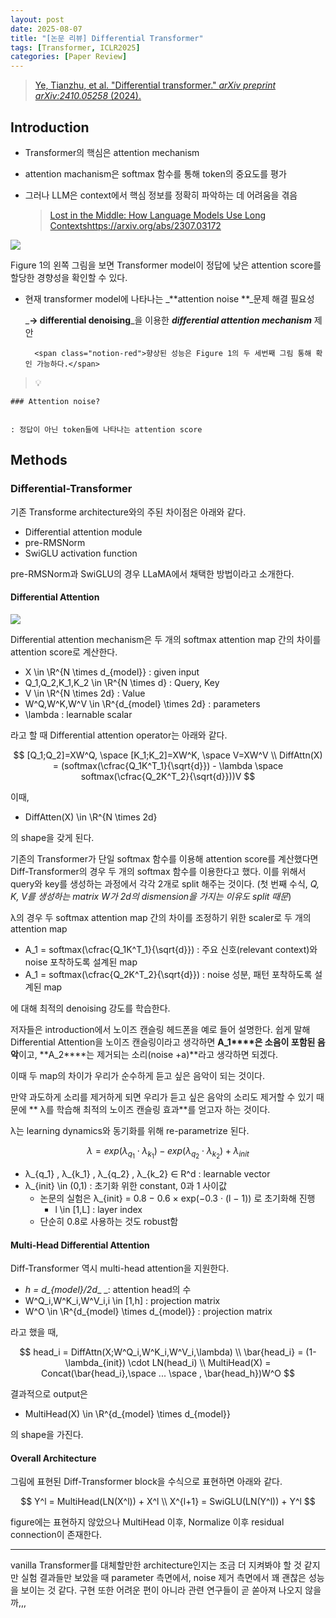 ```yaml
---
layout: post
date: 2025-08-07
title: "[논문 리뷰] Differential Transformer"
tags: [Transformer, ICLR2025]
categories: [Paper Review]
---
```


> [Ye, Tianzhu, et al. "Differential transformer." ](https://arxiv.org/abs/2410.05258)[_arXiv preprint arXiv:2410.05258_](https://arxiv.org/abs/2410.05258)[ (2024).](https://arxiv.org/abs/2410.05258)



## Introduction

- Transformer의 핵심은 attention mechanism
- attention machanism은 softmax 함수를 통해 token의 중요도를 평가
- 그러나 LLM은 context에서 핵심 정보를 정확히 파악하는 데 어려움을 겪음

	> [Lost in the Middle: How Language Models Use Long Contextshttps://arxiv.org/abs/2307.03172](https://arxiv.org/abs/2307.03172)


![](https://prod-files-secure.s3.us-west-2.amazonaws.com/542b861c-36a8-4051-84e5-8804b6728dba/9083ea56-691a-4752-ae26-47f403431ac8/image.png?X-Amz-Algorithm=AWS4-HMAC-SHA256&X-Amz-Content-Sha256=UNSIGNED-PAYLOAD&X-Amz-Credential=ASIAZI2LB4664KQVV77T%2F20250906%2Fus-west-2%2Fs3%2Faws4_request&X-Amz-Date=20250906T170059Z&X-Amz-Expires=3600&X-Amz-Security-Token=IQoJb3JpZ2luX2VjECgaCXVzLXdlc3QtMiJGMEQCIDyo7JK8nshiDdoUCWsB8%2BiNfLGUGdTjaHXbzvRjvD0cAiBaY7rVMf752jknPUJugXD1PmyShJS5yYASXUe8L8By9SqIBAiR%2F%2F%2F%2F%2F%2F%2F%2F%2F%2F8BEAAaDDYzNzQyMzE4MzgwNSIMRIHQ2Gu%2FKKT6JA1rKtwD7n5Z5chm4fZlsOSJBiyRdWJd2R6zchNQXHMnCICpzFRbxMrO9rdURB3z2AeaB66ldbd6YaE9LFewYkwwTHDFvpR8r68IMo16atBOPhrHkAe7%2BGJtS8AQuywNzlMgyFxhKwR4SsDtJ10NvqcFwhGm1QWqs58oA5JYn8ssgOQfGHnxR2%2B5euZ27zBGYpac66ei6Eg8sQ30119XNJSxsit3gnjJ6ounFPFFIdzjysmNMzVFjA6jemxcLr0g2upMxtvrMxENKTAbHVtvDU%2BaXtXg2jDpcX4UEQM5DO4ckmZd8xN%2Bmt0M76HHyjowFzztT6LKTt9%2Fcuo9Lkh5ypcJvsV640KmB2KrW%2B%2FbJRCN5FNC2uz6uRSLU%2BQYjeawbAnVqpahf79qC3K41wjShgVpxypuB3zbS%2FNj48p91PO%2B5DVVEbIoVmr4n0v5caNJ%2FNcU6CO2mvWptjMB3PGH0SD3jf%2F3E%2BmvUOXJ8vtD24KEDybYEMgWXzRpxoYh2vk1v3JE21mdP9b6FN%2BIWrNJx68O5i9NKMVaxsjndJ4Sua6GuWEX5OhqQ9c3pudBPFgacs%2FJ9agqUyu5tel7RcPlS5oPmjzGQPgJsLOg2h%2FD8yVJnBo4%2Fj6iO%2FaF%2FQYlWyC%2BODgwja7xxQY6pgH%2FnZQ%2FqHXzivn%2FPjOlOc2ZiXGH2sNeoRtdYgTyoKmMevmQuHj%2BXmh6csHyU8BBoE6n3DQA5M7J4QSxUCmhliwZnh0zXK7laiOHEc0mgePZUL0kiE6z9hCfebibJifIFiFzlNyZegBkx0QxcdSGlcyayXRFWb3yyZRLxsUhV3SsJnOCYR%2FEyDb%2F1gAEL9NO8%2BnqwAUdI0JO9FN2as7CiJkz%2Bo8F1%2Byg&X-Amz-Signature=686ac7a9112734f47a1953175e77fd13ebd97522148768ce625c21449a278c95&X-Amz-SignedHeaders=host&x-amz-checksum-mode=ENABLED&x-id=GetObject)


Figure 1의 왼쪽 그림을 보면 Transformer model이 정답에 낮은 attention score를 할당한 경향성을 확인할 수 있다.

- 현재 transformer model에 나타나는 _**attention noise **_문제 해결 필요성

	_**→ differential denoising**_을 이용한 _**differential attention mechanism**_ 제안


		<span class="notion-red">향상된 성능은 Figure 1의 두 세번째 그림 통해 확인 가능하다.</span>


> 💡 


	### Attention noise?


	: 정답이 아닌 token들에 나타나는 attention score



## Methods



### Differential-Transformer


기존 Transforme architecture와의 주된 차이점은 아래와 같다.

- Differential attention module
- pre-RMSNorm
- SwiGLU activation function

pre-RMSNorm과 SwiGLU의 경우 LLaMA에서 채택한 방법이라고 소개한다.



#### Differential Attention


![](https://prod-files-secure.s3.us-west-2.amazonaws.com/542b861c-36a8-4051-84e5-8804b6728dba/116d70b2-1963-4810-9167-f4c7d8a06e8f/image.png?X-Amz-Algorithm=AWS4-HMAC-SHA256&X-Amz-Content-Sha256=UNSIGNED-PAYLOAD&X-Amz-Credential=ASIAZI2LB4664KQVV77T%2F20250906%2Fus-west-2%2Fs3%2Faws4_request&X-Amz-Date=20250906T170059Z&X-Amz-Expires=3600&X-Amz-Security-Token=IQoJb3JpZ2luX2VjECgaCXVzLXdlc3QtMiJGMEQCIDyo7JK8nshiDdoUCWsB8%2BiNfLGUGdTjaHXbzvRjvD0cAiBaY7rVMf752jknPUJugXD1PmyShJS5yYASXUe8L8By9SqIBAiR%2F%2F%2F%2F%2F%2F%2F%2F%2F%2F8BEAAaDDYzNzQyMzE4MzgwNSIMRIHQ2Gu%2FKKT6JA1rKtwD7n5Z5chm4fZlsOSJBiyRdWJd2R6zchNQXHMnCICpzFRbxMrO9rdURB3z2AeaB66ldbd6YaE9LFewYkwwTHDFvpR8r68IMo16atBOPhrHkAe7%2BGJtS8AQuywNzlMgyFxhKwR4SsDtJ10NvqcFwhGm1QWqs58oA5JYn8ssgOQfGHnxR2%2B5euZ27zBGYpac66ei6Eg8sQ30119XNJSxsit3gnjJ6ounFPFFIdzjysmNMzVFjA6jemxcLr0g2upMxtvrMxENKTAbHVtvDU%2BaXtXg2jDpcX4UEQM5DO4ckmZd8xN%2Bmt0M76HHyjowFzztT6LKTt9%2Fcuo9Lkh5ypcJvsV640KmB2KrW%2B%2FbJRCN5FNC2uz6uRSLU%2BQYjeawbAnVqpahf79qC3K41wjShgVpxypuB3zbS%2FNj48p91PO%2B5DVVEbIoVmr4n0v5caNJ%2FNcU6CO2mvWptjMB3PGH0SD3jf%2F3E%2BmvUOXJ8vtD24KEDybYEMgWXzRpxoYh2vk1v3JE21mdP9b6FN%2BIWrNJx68O5i9NKMVaxsjndJ4Sua6GuWEX5OhqQ9c3pudBPFgacs%2FJ9agqUyu5tel7RcPlS5oPmjzGQPgJsLOg2h%2FD8yVJnBo4%2Fj6iO%2FaF%2FQYlWyC%2BODgwja7xxQY6pgH%2FnZQ%2FqHXzivn%2FPjOlOc2ZiXGH2sNeoRtdYgTyoKmMevmQuHj%2BXmh6csHyU8BBoE6n3DQA5M7J4QSxUCmhliwZnh0zXK7laiOHEc0mgePZUL0kiE6z9hCfebibJifIFiFzlNyZegBkx0QxcdSGlcyayXRFWb3yyZRLxsUhV3SsJnOCYR%2FEyDb%2F1gAEL9NO8%2BnqwAUdI0JO9FN2as7CiJkz%2Bo8F1%2Byg&X-Amz-Signature=2ed3e401c0e4284d0a43c5b48ff284eb927bf57887e91edec8ed490e7908f852&X-Amz-SignedHeaders=host&x-amz-checksum-mode=ENABLED&x-id=GetObject)


Differential attention mechanism은 두 개의 softmax attention map 간의 차이를 attention score로 계산한다.

- X \in \R^{N \times d\_{model}} : given input
- Q\_1,Q\_2,K\_1,K\_2 \in \R^{N \times d} : Query, Key
- V \in \R^{N \times 2d} : Value
- W^Q,W^K,W^V \in \R^{d\_{model} \times 2d} : parameters
- \lambda : learnable scalar

라고 할 때 Differential attention operator는 아래와 같다.


$$
[Q_1;Q_2]=XW^Q, \space [K_1;K_2]=XW^K, \space V=XW^V \\
DiffAttn(X) = (softmax(\cfrac{Q_1K^T_1}{\sqrt{d}}) - \lambda \space softmax(\cfrac{Q_2K^T_2}{\sqrt{d}}))V
$$


이때,

- DiffAtten(X) \in \R^{N \times 2d}

의 shape을 갖게 된다.


기존의 Transformer가 단일 softmax 함수를 이용해 attention score를 계산했다면 Diff-Transformer의 경우 두 개의 softmax 함수를 이용한다고 했다. 이를 위해서 query와 key를 생성하는 과정에서 각각 2개로 split 해주는 것이다. <span class="notion-red">(첫 번째 수식, </span><span class="notion-red">_Q, K, V를 생성하는 matrix W가 2d의 dismension을 가지는 이유도 split 때문_</span><span class="notion-red">)</span>


 λ의 경우 두 softmax attention map 간의 차이를 조정하기 위한 scaler로 두 개의 attention map

- A\_1 = softmax(\cfrac{Q\_1K^T\_1}{\sqrt{d}}) : 주요 신호(relevant context)와 noise 포착하도록 설계된 map
- A\_1 = softmax(\cfrac{Q\_2K^T\_2}{\sqrt{d}}) : noise 성분, 패턴 포착하도록 설계된 map 

에 대해 최적의 denoising 강도를 학습한다.


저자들은 introduction에서 노이즈 캔슬링 헤드폰을 예로 들어 설명한다. 쉽게 말해 Differential Attention을 노이즈 캔슬링이라고 생각하면 **A\_1****은 소음이 포함된 음악**이고, **A\_2****는 제거되는 소리(noise +a)**라고 생각하면 되겠다. 


이때 두 map의 차이가 우리가 순수하게 듣고 싶은 음악이 되는 것이다. 


만약 과도하게 소리를 제거하게 되면 우리가 듣고 싶은 음악의 소리도 제거할 수 있기 때문에 ** λ를 학습해 최적의 노이즈 캔슬링 효과**를 얻고자 하는 것이다.


λ는 learning dynamics와 동기화를 위해 re-parametrize 된다.


$$
\lambda = exp(\lambda_{q_1} \cdot \lambda_{k_1}) - exp(\lambda_{q_2} \cdot \lambda_{k_2}) + \lambda_{init}
$$

- λ\_{q\_1} , λ\_{k\_1} , λ\_{q\_2} , λ\_{k\_2} ∈ R^d : learnable vector
- λ\_{init} \in (0,1) : 초기화 위한 constant, 0과 1 사이값
	- 논문의 실험은 λ\_{init} = 0.8 − 0.6 × exp(−0.3 · (l − 1)) 로 초기화해 진행
		- l \in [1,L] : layer index
	- 단순히 0.8로 사용하는 것도 robust함


#### **Multi-Head Differential Attention**


Diff-Transformer 역시 multi-head attention을 지원한다.

- _h = d\_{model}/2d__ _: attention head의 수
- W^Q\_i,W^K\_i,W^V\_i,i \in [1,h] : projection matrix
- W^O \in \R^{d\_{model} \times d\_{model}} : projection matrix

라고 했을 때,


$$
head_i = DiffAttn(X;W^Q_i,W^K_i,W^V_i,\lambda) \\
\bar{head_i} = (1-\lambda_{init}) \cdot LN(head_i) \\
MultiHead(X) = Concat(\bar{head_i},\space ... \space , \bar{head_h})W^O
$$


결과적으로 output은

- MultiHead(X) \in \R^{d\_{model} \times d\_{model}}

의 shape을 가진다.



#### Overall Architecture


그림에 표현된 Diff-Transformer block을 수식으로 표현하면 아래와 같다.


$$
Y^l = MultiHead(LN(X^l)) + X^l \\
X^{l+1} = SwiGLU(LN(Y^l)) + Y^l
$$


figure에는 표현하지 않았으나 MultiHead 이후, Normalize 이후 residual connection이 존재한다.


---


vanilla Transformer를 대체할만한 architecture인지는 조금 더 지켜봐야 할 것 같지만 실험 결과들만 보았을 때 parameter 측면에서, noise 제거 측면에서 꽤 괜찮은 성능을 보이는 것 같다. 구현 또한 어려운 편이 아니라 관련 연구들이 곧 쏟아져 나오지 않을까,,,

